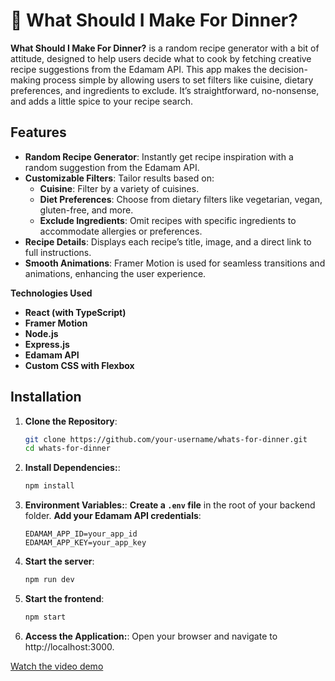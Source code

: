 # 🥘 What Should I Make For Dinner?

**What Should I Make For Dinner?** is a random recipe generator with a bit of attitude, designed to help users decide what to cook by fetching creative recipe suggestions from the Edamam API. This app makes the decision-making process simple by allowing users to set filters like cuisine, dietary preferences, and ingredients to exclude. It’s straightforward, no-nonsense, and adds a little spice to your recipe search.

## Features
- **Random Recipe Generator**: Instantly get recipe inspiration with a random suggestion from the Edamam API.
- **Customizable Filters**: Tailor results based on:
  - **Cuisine**: Filter by a variety of cuisines.
  - **Diet Preferences**: Choose from dietary filters like vegetarian, vegan, gluten-free, and more.
  - **Exclude Ingredients**: Omit recipes with specific ingredients to accommodate allergies or preferences.
- **Recipe Details**: Displays each recipe’s title, image, and a direct link to full instructions.
- **Smooth Animations**: Framer Motion is used for seamless transitions and animations, enhancing the user experience.


**Technologies Used**
- **React (with TypeScript)**
- **Framer Motion**
- **Node.js**
- **Express.js**
- **Edamam API**
- **Custom CSS with Flexbox**

## Installation

1. **Clone the Repository**:
   ```bash
   git clone https://github.com/your-username/whats-for-dinner.git
   cd whats-for-dinner

2. **Install Dependencies:**:
   ```bash
   npm install

3. **Environment Variables:**:
    **Create a `.env` file** in the root of your backend folder.
   **Add your Edamam API credentials**:
   ```env
   EDAMAM_APP_ID=your_app_id
   EDAMAM_APP_KEY=your_app_key

4. **Start the server**:
   ```bash
   npm run dev

5. **Start the frontend**:
   ```bash
   npm start

5. **Access the Application:**:
   Open your browser and navigate to http://localhost:3000.


[Watch the video demo](/assets/demo.mov)


